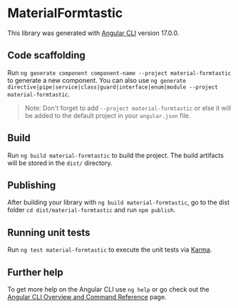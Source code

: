 # MaterialFormtastic

This library was generated with [Angular CLI](https://github.com/angular/angular-cli) version 17.0.0.

## Code scaffolding

Run `ng generate component component-name --project material-formtastic` to generate a new component. You can also use `ng generate directive|pipe|service|class|guard|interface|enum|module --project material-formtastic`.
> Note: Don't forget to add `--project material-formtastic` or else it will be added to the default project in your `angular.json` file. 

## Build

Run `ng build material-formtastic` to build the project. The build artifacts will be stored in the `dist/` directory.

## Publishing

After building your library with `ng build material-formtastic`, go to the dist folder `cd dist/material-formtastic` and run `npm publish`.

## Running unit tests

Run `ng test material-formtastic` to execute the unit tests via [Karma](https://karma-runner.github.io).

## Further help

To get more help on the Angular CLI use `ng help` or go check out the [Angular CLI Overview and Command Reference](https://angular.io/cli) page.
